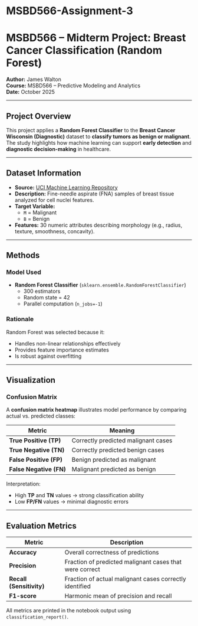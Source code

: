 # MSBD566-Assignment-3
# MSBD566 – Midterm Project: Breast Cancer Classification (Random Forest)

**Author:** James Walton  
**Course:** MSBD566 – Predictive Modeling and Analytics  
**Date:** October 2025  

---

## Project Overview
This project applies a **Random Forest Classifier** to the **Breast Cancer Wisconsin (Diagnostic)** dataset to **classify tumors as benign or malignant**.  
The study highlights how machine learning can support **early detection** and **diagnostic decision-making** in healthcare.

---

## Dataset Information

- **Source:** [UCI Machine Learning Repository](https://archive.ics.uci.edu/dataset/17/breast+cancer+wisconsin+diagnostic)
- **Description:** Fine-needle aspirate (FNA) samples of breast tissue analyzed for cell nuclei features.
- **Target Variable:**  
  - `M` = Malignant  
  - `B` = Benign  
- **Features:** 30 numeric attributes describing morphology (e.g., radius, texture, smoothness, concavity).

---

## Methods

### Model Used
- **Random Forest Classifier** (`sklearn.ensemble.RandomForestClassifier`)
  - 300 estimators
  - Random state = 42
  - Parallel computation (`n_jobs=-1`)

### Rationale
Random Forest was selected because it:
- Handles non-linear relationships effectively  
- Provides feature importance estimates  
- Is robust against overfitting  

---

## Visualization

### Confusion Matrix
A **confusion matrix heatmap** illustrates model performance by comparing actual vs. predicted classes:

| Metric | Meaning |
|--------|----------|
| **True Positive (TP)** | Correctly predicted malignant cases |
| **True Negative (TN)** | Correctly predicted benign cases |
| **False Positive (FP)** | Benign predicted as malignant |
| **False Negative (FN)** | Malignant predicted as benign |

Interpretation:  
- High **TP** and **TN** values → strong classification ability  
- Low **FP/FN** values → minimal diagnostic errors  

---

## Evaluation Metrics

| Metric | Description |
|---------|--------------|
| **Accuracy** | Overall correctness of predictions |
| **Precision** | Fraction of predicted malignant cases that were correct |
| **Recall (Sensitivity)** | Fraction of actual malignant cases correctly identified |
| **F1-score** | Harmonic mean of precision and recall |

All metrics are printed in the notebook output using `classification_report()`.
